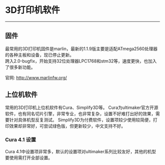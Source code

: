 # 3D打印机软件
--------------
## 固件
最常用的3D打印机固件是marlin，最新的1.1.9版主要是适配ATmega2560处理器的各种主板和设备，现已停止更新。   
跨入2.0-bugfix，开始支持32位处理器LPC1768和stm32等，速度更快，也加入了很多新功能。

官网: <http://www.marlinfw.org/>

## 上位机软件
常用的3D打印机上位机软件有Cura、Simplify3D等。
Cura为ultimaker官方开源软件，也有同名切片引擎，非常专业，也非常复杂，设置不好难打出好的效果，需要针对具体机型反复测试。
Simplify3D为付费软件，设置项较少使用较简便，打印效果却非常好，可尝试绿色版，但更新较少，中文支持不好。

### Cura 4.1 设置
Cura 4.1中设置项非常多，默认的设置项对ultimaker系列比较友好，其他的机型要使用需打开全部设置。
